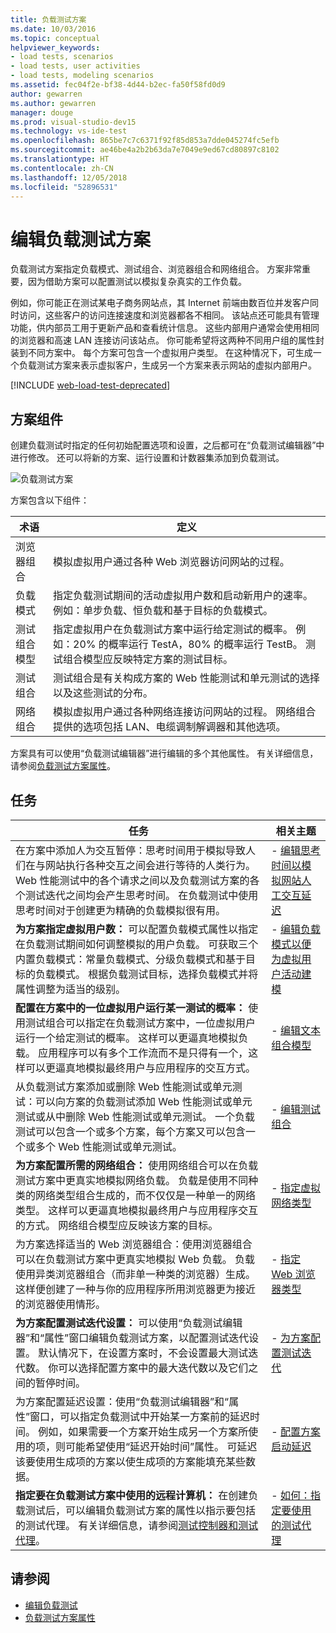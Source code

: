 ```yaml
---
title: 负载测试方案
ms.date: 10/03/2016
ms.topic: conceptual
helpviewer_keywords:
- load tests, scenarios
- load tests, user activities
- load tests, modeling scenarios
ms.assetid: fec04f2e-bf38-4d44-b2ec-fa50f58fd0d9
author: gewarren
ms.author: gewarren
manager: douge
ms.prod: visual-studio-dev15
ms.technology: vs-ide-test
ms.openlocfilehash: 865be7c7c6371f92f85d853a7dde045274fc5efb
ms.sourcegitcommit: ae46be4a2b2b63da7e7049e9ed67cd80897c8102
ms.translationtype: HT
ms.contentlocale: zh-CN
ms.lasthandoff: 12/05/2018
ms.locfileid: "52896531"
---
```

# <a name="edit-load-test-scenarios"></a>编辑负载测试方案

负载测试方案指定负载模式、测试组合、浏览器组合和网络组合。 方案非常重要，因为借助方案可以配置测试以模拟复杂真实的工作负载。

例如，你可能正在测试某电子商务网站点，其 Internet 前端由数百位并发客户同时访问，这些客户的访问连接速度和浏览器都各不相同。 该站点还可能具有管理功能，供内部员工用于更新产品和查看统计信息。 这些内部用户通常会使用相同的浏览器和高速 LAN 连接访问该站点。 你可能希望将这两种不同用户组的属性封装到不同方案中。 每个方案可包含一个虚拟用户类型。 在这种情况下，可生成一个负载测试方案来表示虚拟客户，生成另一个方案来表示网站的虚拟内部用户。

[!INCLUDE [web-load-test-deprecated](includes/web-load-test-deprecated.md)]

## <a name="scenario-components"></a>方案组件

创建负载测试时指定的任何初始配置选项和设置，之后都可在“负载测试编辑器”中进行修改。 还可以将新的方案、运行设置和计数器集添加到负载测试。

![负载测试方案](../test/media/loadtesteditinscenarios.png)

方案包含以下组件：

|术语|定义|
|-|-|
|浏览器组合|模拟虚拟用户通过各种 Web 浏览器访问网站的过程。|
|负载模式|指定负载测试期间的活动虚拟用户数和启动新用户的速率。 例如：单步负载、恒负载和基于目标的负载模式。|
|测试组合模型|指定虚拟用户在负载测试方案中运行给定测试的概率。 例如：20% 的概率运行 TestA，80% 的概率运行 TestB。 测试组合模型应反映特定方案的测试目标。|
|测试组合|测试组合是有关构成方案的 Web 性能测试和单元测试的选择以及这些测试的分布。|
|网络组合|模拟虚拟用户通过各种网络连接访问网站的过程。 网络组合提供的选项包括 LAN、电缆调制解调器和其他选项。|

方案具有可以使用“负载测试编辑器”进行编辑的多个其他属性。 有关详细信息，请参阅[负载测试方案属性](../test/load-test-scenario-properties.md)。

## <a name="tasks"></a>任务

|任务|相关主题|
|-|-----------------------|
|在方案中添加人为交互暂停：思考时间用于模拟导致人们在与网站执行各种交互之间会进行等待的人类行为。 Web 性能测试中的各个请求之间以及负载测试方案的各个测试迭代之间均会产生思考时间。 在负载测试中使用思考时间对于创建更为精确的负载模拟很有用。|-   [编辑思考时间以模拟网站人工交互延迟](../test/edit-think-times-in-load-test-scenarios.md)|
|**为方案指定虚拟用户数：** 可以配置负载模式属性以指定在负载测试期间如何调整模拟的用户负载。 可获取三个内置负载模式：常量负载模式、分级负载模式和基于目标的负载模式。 根据负载测试目标，选择负载模式并将属性调整为适当的级别。|-   [编辑负载模式以便为虚拟用户活动建模](../test/edit-load-patterns-to-model-virtual-user-activities.md)|
|**配置在方案中的一位虚拟用户运行某一测试的概率：** 使用测试组合可以指定在负载测试方案中，一位虚拟用户运行一个给定测试的概率。 这样可以更逼真地模拟负载。 应用程序可以有多个工作流而不是只得有一个，这样可以更逼真地模拟最终用户与应用程序的交互方式。|-   [编辑文本组合模型](../test/edit-test-mix-models-to-specify-the-probability-of-a-virtual-user-running-a-test.md)|
|从负载测试方案添加或删除 Web 性能测试或单元测试：可以向方案的负载测试添加 Web 性能测试或单元测试或从中删除 Web 性能测试或单元测试。 一个负载测试可以包含一个或多个方案，每个方案又可以包含一个或多个 Web 性能测试或单元测试。|-   [编辑测试组合](../test/edit-the-test-mix-to-specify-which-web-browsers-types-in-a-load-test-scenario.md)|
|**为方案配置所需的网络组合：** 使用网络组合可以在负载测试方案中更真实地模拟网络负载。 负载是使用不同种类的网络类型组合生成的，而不仅仅是一种单一的网络类型。 这样可以更逼真地模拟最终用户与应用程序交互的方式。 网络组合模型应反映该方案的目标。|-   [指定虚拟网络类型](../test/specify-virtual-network-types-in-a-load-test-scenario.md)|
|为方案选择适当的 Web 浏览器组合：使用浏览器组合可以在负载测试方案中更真实地模拟 Web 负载。 负载使用异类浏览器组合（而非单一种类的浏览器）生成。 这样便创建了一种与你的应用程序所用浏览器更为接近的浏览器使用情形。|-   [指定 Web 浏览器类型](../test/edit-the-test-mix-to-specify-which-web-browsers-types-in-a-load-test-scenario.md)|
|**为方案配置测试迭代设置：** 可以使用“负载测试编辑器”和“属性”窗口编辑负载测试方案，以配置测试迭代设置。 默认情况下，在设置方案时，不会设置最大测试迭代数。 你可以选择配置方案中的最大迭代数以及它们之间的暂停时间。|-   [为方案配置测试迭代](../test/configure-test-iterations-in-a-load-test-scenario.md)|
|为方案配置延迟设置：使用“负载测试编辑器”和“属性”窗口，可以指定负载测试中开始某一方案前的延迟时间。 例如，如果需要一个方案开始生成另一个方案所使用的项，则可能希望使用“延迟开始时间”属性。 可延迟该要使用生成项的方案以使生成项的方案能填充某些数据。|-   [配置方案启动延迟](../test/configure-scenario-start-delays.md)|
|**指定要在负载测试方案中使用的远程计算机：** 在创建负载测试后，可以编辑负载测试方案的属性以指示要包括的测试代理。 有关详细信息，请参阅[测试控制器和测试代理](configure-test-agents-and-controllers-for-load-tests.md)。|-   [如何：指定要使用的测试代理](../test/how-to-specify-test-agents-to-use-in-load-test-scenarios.md)|

## <a name="see-also"></a>请参阅

- [编辑负载测试](../test/edit-load-tests.md)
- [负载测试方案属性](../test/load-test-scenario-properties.md)